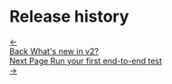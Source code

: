# Release history

<div class="doc-pagination pt-40">
  <div class="previous">
    <a href="https://nightwatchjs.org/guide/overview/whats-new-in-v2.html">
      <span>←</span>
        <div class="d-flex flex-column">
          <span class="smallT">Back</span>
          <span class="bigT">What's new in v2?</span>
        </div>
    </a>
  </div>
  <div class="next">
    <a href="https://nightwatchjs.org/guide/quickstarts/create-and-run-a-nightwatch-test.html">
        <div class="d-flex flex-column">
          <span class="smallT">Next Page</span>
          <span class="bigT">Run your first end-to-end test</span>
        </div>
        <span>→</span>
    </a>
  </div>
</div>